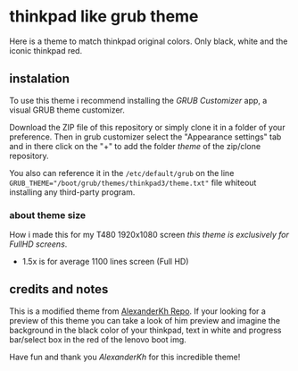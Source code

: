 # thinkpad like grub theme
Here is a theme to match thinkpad original colors. Only black, white and the iconic thinkpad red.

## instalation
To use this theme i recommend installing the *GRUB Customizer* app, a visual GRUB theme customizer.

Download the ZIP file of this repository or simply clone it in a folder of your preference. Then in grub customizer select the "Appearance settings" tab and in there click on the "+" to add the folder *theme* of the zip/clone repository.

You also can reference it in the ```/etc/default/grub``` on the line ```GRUB_THEME="/boot/grub/themes/thinkpad3/theme.txt"``` file whiteout installing any third-party program.

### about theme size
How i made this for my T480 1920x1080 screen *this theme is exclusively for FullHD screens*.

* 1.5x is for average 1100 lines screen (Full HD)


## credits and notes
This is a modified theme from [AlexanderKh Repo](https://github.com/AlexanderKh/lenovo-thinkpad-efi-grub-theme). If your looking for a preview of this theme you can take a look of him preview and imagine the background in the black color of your thinkpad, text in white and progress bar/select box in the red of the lenovo boot img.

Have fun and thank you *AlexanderKh* for this incredible theme!